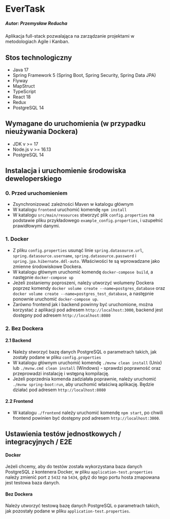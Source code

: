 # EverTask
##### Autor: Przemysław Reducha

Aplikacja full-stack pozwalająca na 
zarządzanie projektami w metodologiach Agile i Kanban.

## Stos technologiczny
- Java 17
- Spring Framework 5 (Spring Boot, Spring Security, Spring Data JPA)
- Flyway
- MapStruct
- TypeScript
- React 18
- Redux
- PostgreSQL 14

## Wymagane do uruchomienia (w przypadku nieużywania Dockera)

- JDK v >= 17
- Node.js v >= 16.13
- PostgreSQL 14

## Instalacja i uruchomienie środowiska deweloperskiego
### 0. Przed uruchomieniem

- Zsynchronizować zależności Maven w katalogu głównym
- W katalogu `frontend` uruchomić komendę `npm install`
- W katalogu `src/main/resources` stworzyć plik `config.properties` na podstawie pliku przykładowego
`example_config.properties`, i uzupełnić prawidłowymi danymi.

### 1. Docker
- Z pliku `config.properties` usunąć linie `spring.datasource.url`, `spring.datasource.username`, 
`spring.datasource.password` i `spring.jpa.hibernate.ddl-auto`. Właściwości te są wprowadzane jako zmienne
środowiskowe Dockera.
- W katalogu głównym uruchomić komendę `docker-compose build`, a następnie `docker-compose up`
- Jeżeli zostaniemy poproszeni, należy utworzyć wolumeny Dockera poprzez komendy `docker volume create --name=postgres_database`
oraz `docker volume create --name=postgres_test_database`, a następnie ponownie uruchomić `docker-compose up`.
- Zarówno frontend jak i backend powinny być uruchomione, można korzystać z aplikacji pod adresem `http://localhost:3000`,
backend jest dostępny pod adresem `http://localhost:8080`

### 2. Bez Dockera
#### 2.1 Backend
- Należy stworzyć bazę danych PostgreSQL o parametrach takich, jak zostały podane w pliku `config.properties`
- W katalogu głównym uruchomić komendę `./mvnw clean install` (Unix) lub `./mvnw.cmd clean install` (Windows) - sprawdzi poprawność oraz
przeprowadzi instalację i wstępną kompilację. 
- Jeżeli poprzednia komenda zadziałała poprawnie, należy uruchomić `./mvnw spring-boot:run`, aby uruchomić właściwą aplikację.
Będzie działać pod adresem `http://localhost:8080`

#### 2.2 Frontend
- W katalogu `./frontend` należy uruchomić komendę `npm start`, po chwili
frontend powinien być dostępny pod adresem `http://localhost:3000`.

## Ustawienia testów jednostkowych / integracyjnych / E2E
#### Docker
Jeżeli chcemy, aby do testów została wykorzystana baza danych PostgreSQL z kontenera Docker, w pliku `application-test.properties`
należy zmienić port z `5432` na `5434`, gdyż do tego portu hosta zmapowana jest testowa baza danych.

#### Bez Dockera
Należy utworzyć testową bazę danych PostgreSQL o parametrach takich, jak pozostały podane w 
pliku `application-test.properties`.
